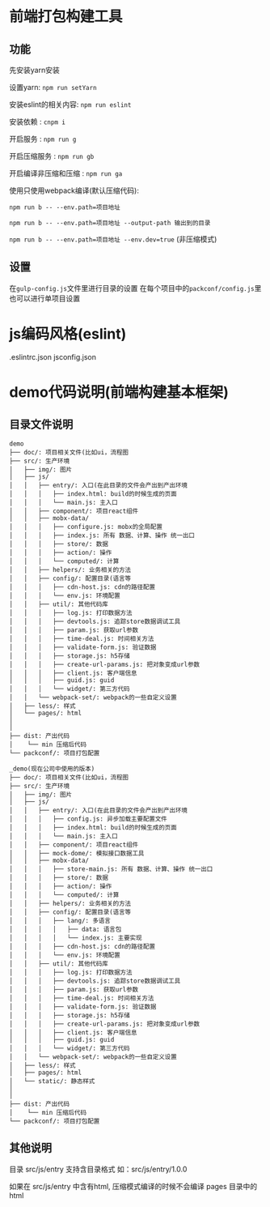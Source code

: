 # 前端打包构建工具

## 功能 
先安装yarn安装

设置yarn: ```npm run setYarn```

安装eslint的相关内容: ```npm run eslint```

安装依赖 : ```cnpm i```

开启服务 : ```npm run g```

开启压缩服务 : ```npm run gb```

开启编译非压缩和压缩 : ```npm run ga```

使用只使用webpack编译(默认压缩代码):

```npm run b -- --env.path=项目地址```

```npm run b -- --env.path=项目地址 --output-path 输出到的目录```

```npm run b -- --env.path=项目地址 --env.dev=true``` (非压缩模式)

## 设置 

在```gulp-config.js```文件里进行目录的设置
在每个项目中的```packconf/config.js```里也可以进行单项目设置

# js编码风格(eslint)
.eslintrc.json
jsconfig.json

# demo代码说明(前端构建基本框架)

## 目录文件说明
```
demo
├── doc/: 项目相关文件(比如ui，流程图
├── src/: 生产环境
│   ├── img/: 图片
│   ├── js/
│   │   ├── entry/: 入口(在此目录的文件会产出到产出环境
│   │   │   ├── index.html: build的时候生成的页面
│   │   │   └── main.js: 主入口
│   │   ├── component/: 项目react组件
│   │   ├── mobx-data/
│   │   │   ├── configure.js: mobx的全局配置
│   │   │   ├── index.js: 所有 数据、计算、操作 统一出口
│   │   │   ├── store/: 数据
│   │   │   ├── action/: 操作
│   │   │   └── computed/: 计算
│   │   ├── helpers/: 业务相关的方法
│   │   ├── config/: 配置目录(语言等
│   │   │   ├── cdn-host.js: cdn的路径配置
│   │   │   └── env.js: 环境配置
│   │   ├── util/: 其他代码库
│   │   │   ├── log.js: 打印数据方法
│   │   │   ├── devtools.js: 追踪store数据调试工具
│   │   │   ├── param.js: 获取url参数
│   │   │   ├── time-deal.js: 时间相关方法
│   │   │   ├── validate-form.js: 验证数据
│   │   │   ├── storage.js: h5存储
│   │   │   ├── create-url-params.js: 把对象变成url参数
│   │   │   ├── client.js: 客户端信息
│   │   │   ├── guid.js: guid
│   │   │   └── widget/: 第三方代码
│   │   └── webpack-set/: webpack的一些自定义设置
│   ├── less/: 样式
│   └── pages/: html
│
│        
├── dist: 产出代码
│    └── min 压缩后代码
└── packconf/: 项目打包配置
```

```
_demo(现在公司中使用的版本)
├── doc/: 项目相关文件(比如ui，流程图
├── src/: 生产环境
│   ├── img/: 图片
│   ├── js/
│   │   ├── entry/: 入口(在此目录的文件会产出到产出环境
│   │   │   ├── config.js: 异步加载主要配置文件
│   │   │   ├── index.html: build的时候生成的页面
│   │   │   └── main.js: 主入口
│   │   ├── component/: 项目react组件
│   │   ├── mock-dome/: 模拟接口数据工具
│   │   ├── mobx-data/
│   │   │   ├── store-main.js: 所有 数据、计算、操作 统一出口
│   │   │   ├── store/: 数据
│   │   │   ├── action/: 操作
│   │   │   └── computed/: 计算
│   │   ├── helpers/: 业务相关的方法
│   │   ├── config/: 配置目录(语言等
│   │   │   ├── lang/: 多语言
│   │   │   │   ├── data: 语言包
│   │   │   │   └── index.js: 主要实现
│   │   │   ├── cdn-host.js: cdn的路径配置
│   │   │   └── env.js: 环境配置
│   │   ├── util/: 其他代码库
│   │   │   ├── log.js: 打印数据方法
│   │   │   ├── devtools.js: 追踪store数据调试工具
│   │   │   ├── param.js: 获取url参数
│   │   │   ├── time-deal.js: 时间相关方法
│   │   │   ├── validate-form.js: 验证数据
│   │   │   ├── storage.js: h5存储
│   │   │   ├── create-url-params.js: 把对象变成url参数
│   │   │   ├── client.js: 客户端信息
│   │   │   ├── guid.js: guid
│   │   │   └── widget/: 第三方代码
│   │   └── webpack-set/: webpack的一些自定义设置
│   ├── less/: 样式
│   ├── pages/: html
│   └── static/: 静态样式
│
│        
├── dist: 产出代码
│    └── min 压缩后代码
└── packconf/: 项目打包配置

```
## 其他说明

目录 src/js/entry 支持含目录格式 如：src/js/entry/1.0.0

如果在 src/js/entry 中含有html, 压缩模式编译的时候不会编译 pages 目录中的html
